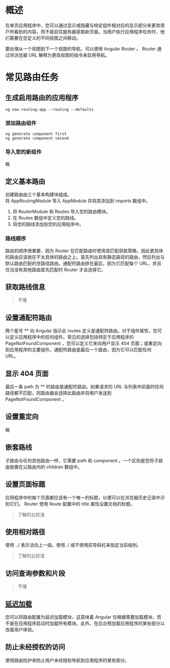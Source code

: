 # 概述
在单页应用程序中，您可以通过显示或隐藏与特定组件相对应的显示部分来更改用户所看到的内容，而不是前往服务器获取新页面。当用户执行应用程序任务时，他们需要在您定义的不同视图之间移动。

要处理从一个视图到下一个视图的导航，可以使用 Angular Router 。 Router 通过将浏览器 URL 解释为更改视图的指令来启用导航。

# 常见路由任务
## 生成启用路由的应用程序
```
ng new routing-app --routing --defaults
```

### 添加路由组件
```
ng generate component first
ng generate component second
```

### 导入您的新组件
略

## 定义基本路由
创建路由由三个基本构建块组成。  
将 AppRoutingModule 导入 AppModule 并将其添加到 imports 数组中。

1. 将 RouterModule 和 Routes 导入您的路由模块。
2. 在 Routes 数组中定义您的路线。
3. 将您的路线添加到您的应用程序中。

### 路线顺序
路由的顺序很重要，因为 Router 在匹配路由时使用首匹配获胜策略，因此更具体的路由应该放在不太具体的路由之上。首先列出具有静态路径的路由，然后列出与默认路由匹配的空路径路由。通配符路由排在最后，因为它匹配每个 URL，并且仅当没有其他路由首先匹配时 Router 才会选择它。

## 获取路线信息
> 不懂

## 设置通配符路由
两个星号 ** 向 Angular 指示此 routes 定义是通配符路由。对于组件属性，您可以定义应用程序中的任何组件。常见的选择包括特定于应用程序的 PageNotFoundComponent ，您可以定义它来向用户显示 404 页面；或重定向到应用程序的主要组件。通配符路由是最后一个路由，因为它可以匹配任何 URL。

## 显示 404 页面
最后一条 path 为 ** 的路由是通配符路由。如果请求的 URL 与列表中前面的任何路径都不匹配，则路由器会选择此路由并将用户发送到 PageNotFoundComponent 。

## 设置重定向
略

## 嵌套路线
子路由与任何其他路由一样，它需要 path 和 component 。一个区别是您将子路由放置在父路由内的 children 数组中。

## 设置页面标题
应用程序中的每个页面都应该有一个唯一的标题，以便可以在浏览器历史记录中识别它们。 Router 使用 Route 配置中的 title 属性设置文档的标题。
> 了解的比较浅

## 使用相对路径
使用 ../ 表示法向上一级。使用 ./ 或不使用前导斜杠来指定当前级别。
> 了解的比较浅

## 访问查询参数和片段
> 不懂

## [延迟加载](https://angular.io/guide/lazy-loading-ngmodules)
您可以将路由配置为延迟加载模块，这意味着 Angular 仅根据需要加载模块，而不是在应用程序启动时加载所有模块。此外，在后台预加载应用程序的某些部分以改善用户体验。

## 防止未经授权的访问
使用路由防护来防止用户未经授权导航到应用程序的某些部分。

## 